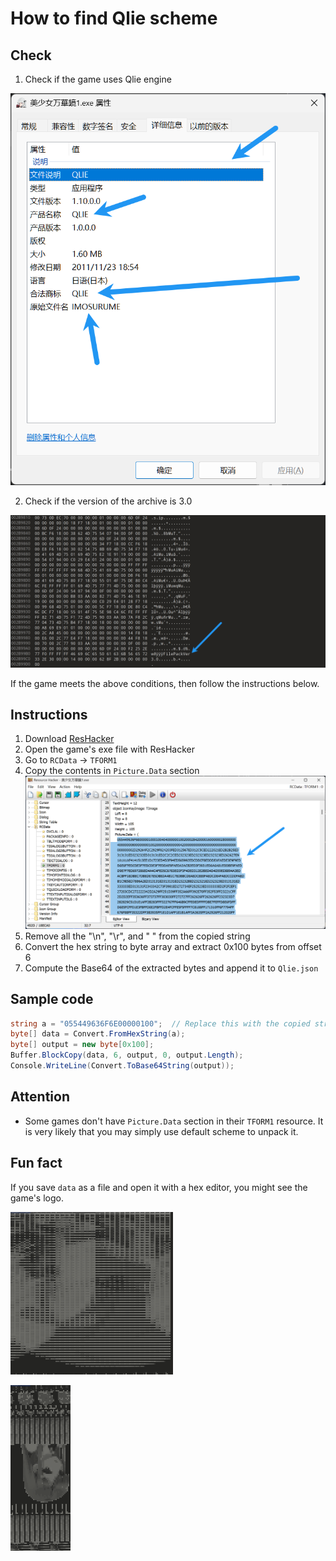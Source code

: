 # How to find Qlie scheme

## Check

1. Check if the game uses Qlie engine

![](./pictures/qlie-1.png)

2. Check if the version of the archive is 3.0

![](./pictures/qlie-2.png)

If the game meets the above conditions, then follow the instructions below.

## Instructions

1. Download [ResHacker](https://www.angusj.com/resourcehacker/)
2. Open the game's exe file with ResHacker
3. Go to `RCData` -> `TFORM1`
4. Copy the contents in `Picture.Data` section
    ![](./pictures/qlie-3.png)
5. Remove all the "\n", "\r", and " " from the copied string
6. Convert the hex string to byte array and extract 0x100 bytes from offset 6
7. Compute the Base64 of the extracted bytes and append it to `Qlie.json`

## Sample code

```csharp
string a = "055449636F6E00000100";  // Replace this with the copied string
byte[] data = Convert.FromHexString(a);
byte[] output = new byte[0x100];
Buffer.BlockCopy(data, 6, output, 0, output.Length);
Console.WriteLine(Convert.ToBase64String(output));
```

## Attention

- Some games don't have `Picture.Data` section in their `TFORM1` resource. It is very likely that you may simply use default scheme to unpack it.

## Fun fact

If you save `data` as a file and open it with a hex editor, you might see the game's logo.

![美少女万華鏡 -呪われし伝説の少女- (a little bit hazy)](./pictures/qlie-4.png)

![美少女万華鏡 -忘れな草と永遠の少女-](./pictures/qlie-5.png)
